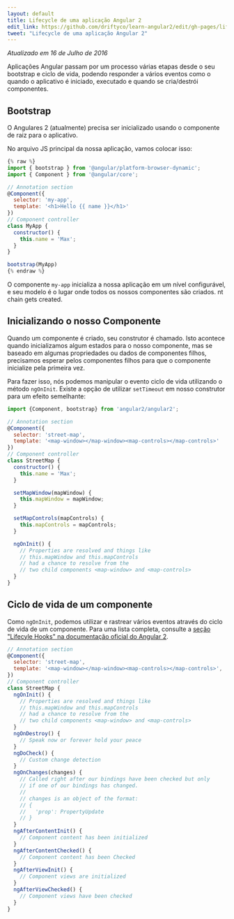 ```yaml
---
layout: default
title: Lifecycle de uma aplicação Angular 2
edit_link: https://github.com/driftyco/learn-angular2/edit/gh-pages/lifecycle/index.md
tweet: "Lifecycle de uma aplicação Angular 2"
---
```


_Atualizado em 16 de Julho de 2016_

Aplicações Angular passam por um processo várias etapas desde o seu bootstrap e ciclo de vida, podendo
responder a vários eventos como o quando o aplicativo é iniciado, executado e quando se cria/destrói componentes.

## Bootstrap

O Angulares 2 (atualmente) precisa ser inicializado usando o componente de raiz para o aplicativo.

No arquivo JS principal da nossa aplicação, vamos colocar isso:


```javascript
{% raw %}
import { bootstrap } from '@angular/platform-browser-dynamic';
import { Component } from '@angular/core';

// Annotation section
@Component({
  selector: 'my-app',
  template: '<h1>Hello {{ name }}</h1>'
})
// Component controller
class MyApp {
  constructor() {
    this.name = 'Max';
  }
}

bootstrap(MyApp)
{% endraw %}
```

O componente `my-app` inicializa a nossa aplicação em um nível configurável, e seu modelo
é o lugar onde todos os nossos componentes são criados.
nt chain gets created.

## Inicializando o nosso Componente

Quando um componente é criado, seu construtor é chamado. Isto acontece quando inicializamos algum estados
para o nosso componente, mas se baseado em algumas propriedades ou dados de componentes filhos, precisamos
esperar pelos componentes filhos para que o componente inicialize pela primeira vez.

Para fazer isso, nós podemos manipular o evento ciclo de vida utilizando o método `ngOnInit`. Existe a opção de utilizar `setTimeout` em nosso construtor para um efeito semelhante:

```javascript
import {Component, bootstrap} from 'angular2/angular2';

// Annotation section
@Component({
  selector: 'street-map',
  template: '<map-window></map-window><map-controls></map-controls>'
})
// Component controller
class StreetMap {
  constructor() {
    this.name = 'Max';
  }

  setMapWindow(mapWindow) {
    this.mapWindow = mapWindow;
  }

  setMapControls(mapControls) {
    this.mapControls = mapControls;
  }

  ngOnInit() {
    // Properties are resolved and things like
    // this.mapWindow and this.mapControls
    // had a chance to resolve from the
    // two child components <map-window> and <map-controls>
  }
}
```

## Ciclo de vida de um componente

Como `ngOnInit`, podemos utilizar e rastrear vários eventos através do ciclo de vida de um componente. Para uma
lista completa, consulte a [seção "Lifecyle Hooks" na documentação oficial do Angular 2](https://angular.io/docs/ts/latest/guide/lifecycle-hooks.html).

```javascript
// Annotation section
@Component({
  selector: 'street-map',
  template: '<map-window></map-window><map-controls></map-controls>',
})
// Component controller
class StreetMap {
  ngOnInit() {
    // Properties are resolved and things like
    // this.mapWindow and this.mapControls
    // had a chance to resolve from the
    // two child components <map-window> and <map-controls>
  }
  ngOnDestroy() {
    // Speak now or forever hold your peace
  }
  ngDoCheck() {
    // Custom change detection
  }
  ngOnChanges(changes) {
    // Called right after our bindings have been checked but only
    // if one of our bindings has changed.
    //
    // changes is an object of the format:
    // {
    //   'prop': PropertyUpdate
    // }
  }
  ngAfterContentInit() {
    // Component content has been initialized
  }
  ngAfterContentChecked() {
    // Component content has been Checked
  }
  ngAfterViewInit() {
    // Component views are initialized
  }
  ngAfterViewChecked() {
    // Component views have been checked
  }
}
```
